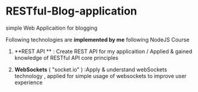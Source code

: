 # RESTful-Blog-application
 simple Web Applicaition for blogging 


Following technologies are  **implemented by me** following NodeJS Course 

 1)  **REST API ** : Create REST API for my applicaition / Applied & gained knowledge of RESTful API core principles 

2) **WebSockets** ( "socket.io" ) :Apply & understand webSockets technology , applied for simple usage of websockets to improve user experience 

